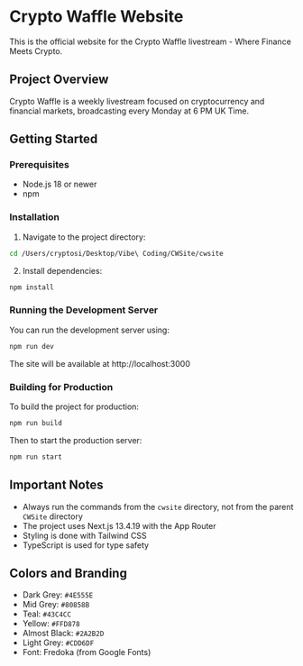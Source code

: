 # Crypto Waffle Website

This is the official website for the Crypto Waffle livestream - Where Finance Meets Crypto.

## Project Overview

Crypto Waffle is a weekly livestream focused on cryptocurrency and financial markets, broadcasting every Monday at 6 PM UK Time.

## Getting Started

### Prerequisites

- Node.js 18 or newer
- npm

### Installation

1. Navigate to the project directory:

```bash
cd /Users/cryptosi/Desktop/Vibe\ Coding/CWSite/cwsite
```

2. Install dependencies:

```bash
npm install
```

### Running the Development Server

You can run the development server using:

```bash
npm run dev
```

The site will be available at http://localhost:3000

### Building for Production

To build the project for production:

```bash
npm run build
```

Then to start the production server:

```bash
npm run start
```

## Important Notes

- Always run the commands from the `cwsite` directory, not from the parent `CWSite` directory
- The project uses Next.js 13.4.19 with the App Router
- Styling is done with Tailwind CSS
- TypeScript is used for type safety

## Colors and Branding

- Dark Grey: `#4E555E`
- Mid Grey: `#80858B`
- Teal: `#43C4CC`
- Yellow: `#FFD878`
- Almost Black: `#2A2B2D`
- Light Grey: `#CDD6DF`
- Font: Fredoka (from Google Fonts) 
